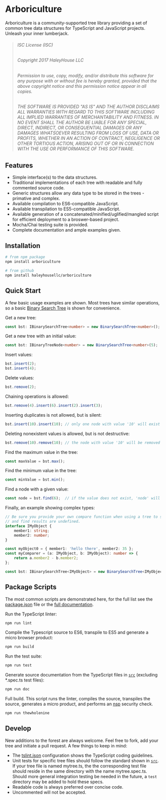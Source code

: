 # Arboriculture

Arboriculture is a community-supported tree library providing a set of common tree data structures for TypeScript and
JavaScript projects.  Unleash your inner lumberjack.

>###### ISC License (ISC)
> 
>###### Copyright 2017 HaleyHouse LLC
>
>###### Permission to use, copy, modify, and/or distribute this software for any purpose with or without fee is hereby granted, provided that the above copyright notice and this permission notice appear in all copies.
>
>###### THE SOFTWARE IS PROVIDED "AS IS" AND THE AUTHOR DISCLAIMS ALL WARRANTIES WITH REGARD TO THIS SOFTWARE INCLUDING ALL IMPLIED WARRANTIES OF MERCHANTABILITY AND FITNESS. IN NO EVENT SHALL THE AUTHOR BE LIABLE FOR ANY SPECIAL, DIRECT, INDIRECT, OR CONSEQUENTIAL DAMAGES OR ANY DAMAGES WHATSOEVER RESULTING FROM LOSS OF USE, DATA OR PROFITS, WHETHER IN AN ACTION OF CONTRACT, NEGLIGENCE OR OTHER TORTIOUS ACTION, ARISING OUT OF OR IN CONNECTION WITH THE USE OR PERFORMANCE OF THIS SOFTWARE.

## Features

- Simple interface(s) to the data structures.
- Traditional implementations of each tree with readable and fully commented source code.
- Generic structures allow any data type to be stored in the trees - primative and complex.
- Available compilation to ES6-compatible JavaScript.
- Available transpilation to ES5-compatible JavaScript.
- Available generation of a concatenated/minified/uglified/mangled script for efficient deployment to a broswer-based
  project.
- Mocha/Chai testing suite is provided.
- Complete documentation and ample examples given.

## Installation

```bash
# from npm package
npm install arboriculture

# from github
npm install haleyhousellc/arboriculture
```

## Quick Start

A few basic usage examples are shown.  Most trees have similar operations, so a basic 
[Binary Search Tree](https://github.com/haleyhousellc/arboriculture/blob/master/src/binary-search-tree/binary-search-tree.ts) 
is shown for convenience.

Get a new tree:
```typescript
const bst: IBinarySearchTree<number> = new BinarySearchTree<number>();
```

Get a new tree with an initial value:
```typescript
const bst: IBinaryTreeNode<number> = new BinarySearchTree<number>(5);
```

Insert values:
```typescript
bst.insert(2);
bst.insert(4);
```

Delete values:
```typescript
bst.remove(2);
```

Chaining operations is allowed:
```typescript
bst.remove(4).insert(6).insert(2).insert(3);
```

Inserting duplicates is not allowed, but is silent:
```typescript
bst.insert(10).insert(10); // only one node with value '10' will exist
```

Deleting nonexistent values is allowed, but is not destructive:
```typescript
bst.remove(10).remove(10); // the node with value '10' will be removed on the first call, no change on the second call
```

Find the maximum value in the tree:
```typescript
const maxValue = bst.max();
```

Find the minimum value in the tree:
```typescript
const minValue = bst.min();
```

Find a node with a given value:
```typescript
const node = bst.find(6);  // if the value does not exist, 'node' will be null
```

Finally, an example showing complex types:
```typescript
// Be sure you provide your own compare function when using a tree to store custom objects, otherwise insert, remove,
// and find results are undefined.
interface IMyObject {
    member1: string;
    member2: number;
}

const myObject0 = { member1: 'hello there', member2: 35 };
const myComparer = (a: IMyObject, b: IMyObject): number => {
    return a.member2 - b.member2;
};

const bst: IBinarySearchTree<IMyObject> = new BinarySearchTree<IMyObject>(myObject0, myComparer);
```

## Package Scripts

The most common scripts are demonstrated here, for the full list see the 
[package.json](https://github.com/haleyhousellc/arboriculture/blob/master/package.json) file or the 
[full documentation](https://haleyhousellc.github.io/arboriculture).

Run the TypeScript linter:
```bash
npm run lint
```

Compile the Typescript source to ES6, transpile to ES5 and generate a micro browser product:
```bash
npm run build
```

Run the test suite:
```bash
npm run test
```

Generate source documentation from the TypeScript files in 
[`src`](https://github.com/haleyhousellc/arboriculture/blob/master/src) (excluding *.spec.ts test files):
```bash
npm run doc
```

Full build.  This script runs the linter, compiles the source, transpiles the source, generates a micro product, 
and performs an [nsp](https://github.com/nodesecurity/nsp) security check.
```bash
npm run thewholenine
```

## Develop

New additions to the forest are always welcome.  Feel free to fork, add your tree and initiate a pull request.  A few 
things to keep in mind:

* The [tslint.json](https://github.com/haleyhousellc/arboriculture/blob/master/tslint.json) configuration shows the TypeScript
coding guidelines.
* Unit tests for specific tree files should follow the standard shown in 
  [`src`](https://github.com/haleyhousellc/arboriculture/blob/master/src).  If your tree file is named mytree.ts, the
  the corresponding test file should reside in the same directory with the name mytree.spec.ts.  Should more general
  integration testing be needed in the future, a `test` directory may be added to hold these specs.
* Readable code is always preferred over concise code.
* Uncommented will not be accepted.
